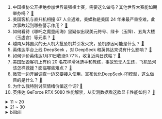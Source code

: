 1. 中国棋协公开拒绝参加世界最强棋士赛，需要这么做吗？其他世界大赛能如期举办吗？ [:link:](https://www.zhihu.com/question/10972427898)
2. 美国客机与直升机相撞 67 人全遇难，美媒称是美国 24 年来最严重空难，此次事故起到哪些警示作用？ [:link:](https://www.zhihu.com/question/10958190080)
3. 如何看待《哪吒之魔童闹海》里疑似出现美元符号、绿卡（玉牌）、五角大楼（玉虚宫）等元素？ [:link:](https://www.zhihu.com/question/10842890348)
4. 越南从韩国买的无人机大批坠机并引发火灾，坠机原因可能是什么？ [:link:](https://www.zhihu.com/question/10958226573)
5. 英伟达平台上线 DeepSeek ，对 DeepSeek 和英伟达来说有什么影响？ [:link:](https://www.zhihu.com/question/10956652646)
6. 如何评价英伟达1月31日收涨0.77%，收复近两日跌幅？ [:link:](https://www.zhihu.com/question/10945038847)
7. 美国坠毁客机上有约 20 名花样滑冰选手和教练，事故恐无人生还，飞机坠河该怎样救援？面临哪些难点？ [:link:](https://www.zhihu.com/question/10890733872)
8. 微软一边开展调查一边又要接入使用，宣布优化DeepSeek-R1模型，这么做目的是什么？ [:link:](https://www.zhihu.com/question/10936295080)
9. 为什么我特别讨厌情绪价值这个词? [:link:](https://www.zhihu.com/question/653121998)
10. 英伟达 GeForce RTX 5080 性能解禁，从实测数据看这款显卡性能如何？ [:link:](https://www.zhihu.com/question/10865628551)
<details>
<summary>11 ~ 20</summary>

11. 如何评价DeepSeek自称开源？但似乎并未开源（Open Source），仅为Open Model? [:link:](https://www.zhihu.com/question/10748172232)
12. 年轻人晒电车返乡账单，称「1100 公里充电 5 次花 218 元」，如何评价这一数据？性价比如何? [:link:](https://www.zhihu.com/question/10811448552)
13. OpenAI 上线推理模型 o3-mini，首向免费用户开放推理，体验如何？有何技术亮点和新应用场景？ [:link:](https://www.zhihu.com/question/10996967363)
14. 黄金价格刷新历史高位，国内足金首饰 1 克突破 846 元，金价还会持续上涨吗？什么时候会降？ [:link:](https://www.zhihu.com/question/10959365322)
15. 如何评价王菲25年春晚新歌《世界赠予我的》？ [:link:](https://www.zhihu.com/question/10257755013)
16. 《唐探  1900》票房逐渐被《哪吒之魔童闹海》拉开，为何陈思诚不急，不拼命宣传争春节档票房冠军? [:link:](https://www.zhihu.com/question/10938295241)
17. DeepSeek 颠覆投资观，曝奥特曼敦促美国继续砸钱，是否意味着以巨额支出为基础的 AI 叙事破灭？ [:link:](https://www.zhihu.com/question/10937516222)
18. 《射雕英雄传：侠之大者》知友推荐度 46%，这一评分是否符合你的预期？你给这部电影点了推荐还是不推荐？ [:link:](https://www.zhihu.com/question/10873935498)
19. 如何看待AMD称RX 7900 XTX 运行 DeepSeek性能领先 RTX 4080S? [:link:](https://www.zhihu.com/question/10924995740)
20. 电影《哪吒之魔童闹海》的票房能达到《哪吒之魔童降世》那样的巅峰吗？ [:link:](https://www.zhihu.com/question/10839439391)
</details>
<details>
<summary>21 ~ 30</summary>

21. 35 岁男子喝酒过量，致呕出全身近一半血，有多危险？春节聚会饮酒要注意什么？ [:link:](https://www.zhihu.com/question/10505733221)
22. 《唐探》系列电影，为什么能够成为一个 10 年 IP？陈思诚做对了什么？ [:link:](https://www.zhihu.com/question/10937766264)
23. 普通人怎样用好Deepseek? [:link:](https://www.zhihu.com/question/10714731917)
24. 知名主持人王冰冰闯入短剧赛道，首部古装剧定档大年初三，你期待吗？主持人跨界演短剧，你看好王冰冰吗？ [:link:](https://www.zhihu.com/question/10618442769)
25. 劳动价值论是循环论证吗？ [:link:](https://www.zhihu.com/question/645881519)
26. 如何评价祐天寺若麦（喵梦）？ [:link:](https://www.zhihu.com/question/10751672393)
27. 欧冠联赛淘汰赛附加赛抽签已结束，出现了「众望所归」的曼城 vs 皇马对决，如何评价这次抽签结果？ [:link:](https://www.zhihu.com/question/10954091477)
28. 你家年夜饭里，有哪些类似于拌黄瓜一样、爽口解腻的凉拌菜？ [:link:](https://www.zhihu.com/question/10071519488)
29. 为什么快乐时会感到焦虑，痛苦时反而安心？ [:link:](https://www.zhihu.com/question/9962411362)
30. 寒假期间给孩子制定一些学业外的「娱乐放松计划」有没有必要？ [:link:](https://www.zhihu.com/question/9839207943)
</details><details>
<summary>bilibili</summary>

</details>